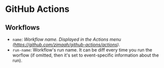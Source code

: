 # GitHub Actions

## Workflows

- `name`: _Workflow name. Displayed in the Actions menu (https://github.com/zimaah/github-actions/actions)_.
- `run-name`: Workflow's run name. It can be diff every time you run the worflow (if omitted, then it's set to event-specific information about the run).